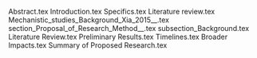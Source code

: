 Abstract.tex
Introduction.tex
Specifics.tex
Literature review.tex
Mechanistic_studies_Background_Xia_2015__.tex
section_Proposal_of_Research_Method__.tex
subsection_Background.tex
Literature Review.tex
Preliminary Results.tex
Timelines.tex
Broader Impacts.tex
Summary of Proposed Research.tex

